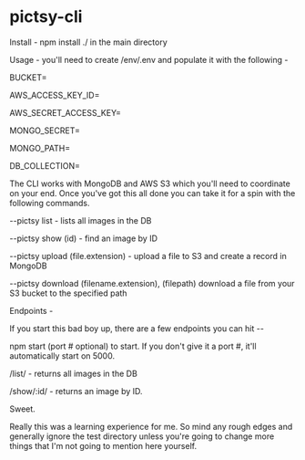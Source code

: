 # pictsy-cli

Install - npm install ./ in the main directory

Usage - you'll need to create /env/.env and populate it with the following -

BUCKET=

AWS_ACCESS_KEY_ID=

AWS_SECRET_ACCESS_KEY=

MONGO_SECRET=

MONGO_PATH=

DB_COLLECTION=


The CLI works with MongoDB and AWS S3 which you'll need to coordinate on your end. Once you've got this all done you can take it for a spin with the following commands.

--pictsy list - lists all images in the DB

--pictsy show (id) - find an image by ID

--pictsy upload (file.extension) - upload a file to S3 and create a record in MongoDB

--pictsy download (filename.extension), (filepath) download a file from your S3 bucket to the specified path

Endpoints - 

If you start this bad boy up, there are a few endpoints you can hit --

npm start (port # optional) to start. If you don't give it a port #, it'll automatically start on 5000.

/list/ - returns all images in the DB

/show/:id/ - returns an image by ID.

Sweet.

Really this was a learning experience for me. So mind any rough edges and generally ignore the test directory unless you're going to change more things that I'm not going to mention here yourself.
